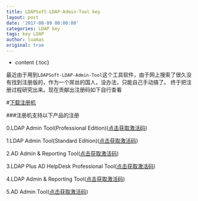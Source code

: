 ```yaml
---
title: LDAPSoft-LDAP-Admin-Tool key
layout: post
date: '2017-08-09 00:00:00'
categories: LDAP key
tags: key LDAP
author: luamas
original: true
---
```


* content
{:toc}

最近由于用到`LDAPSoft-LDAP-Admin-Tool`这个工具软件，由于网上搜索了很久没有找到注册版的，作为一个屌丝的国人，没办法，只能自己手动搞了。
终于把注册过程研究出来。现在贡献出注册码如下自行查看



#[下载注册机](https://uploadocean.com/wvk52o2n033o)

###注册机支持以下产品的注册

0.LDAP Admin Tool(Professional Edition)([点击获取激活码](http://ldap.luamas.com/ldap?t=0))

1.LDAP Admin Tool(Standard Edition)([点击获取激活码](http://ldap.luamas.com/ldap?t=1))

2.AD Admin & Reporting Tool([点击获取激活码](http://ldap.luamas.com/ldap?t=2))

3.LDAP Plus AD HelpDesk Professional Tool([点击获取激活码](http://ldap.luamas.com/ldap?t=3))

4.LDAP Admin & Reporting Tool([点击获取激活码](http://ldap.luamas.com/ldap?t=4))

5.AD Admin Tool([点击获取激活码](http://ldap.luamas.com/ldap?t=5))